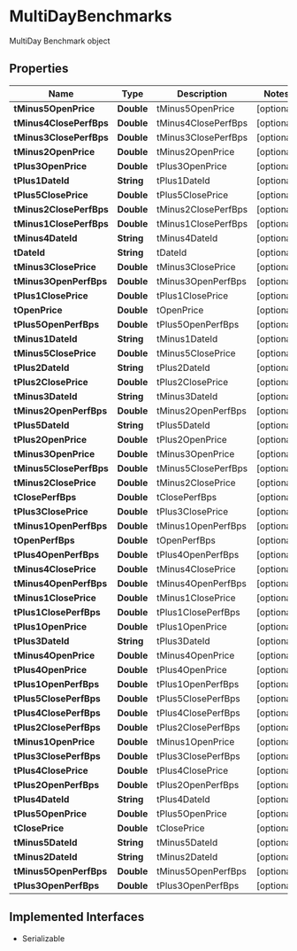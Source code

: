 

# MultiDayBenchmarks

MultiDay Benchmark object

## Properties

Name | Type | Description | Notes
------------ | ------------- | ------------- | -------------
**tMinus5OpenPrice** | **Double** | tMinus5OpenPrice |  [optional]
**tMinus4ClosePerfBps** | **Double** | tMinus4ClosePerfBps |  [optional]
**tMinus3ClosePerfBps** | **Double** | tMinus3ClosePerfBps |  [optional]
**tMinus2OpenPrice** | **Double** | tMinus2OpenPrice |  [optional]
**tPlus3OpenPrice** | **Double** | tPlus3OpenPrice |  [optional]
**tPlus1DateId** | **String** | tPlus1DateId |  [optional]
**tPlus5ClosePrice** | **Double** | tPlus5ClosePrice |  [optional]
**tMinus2ClosePerfBps** | **Double** | tMinus2ClosePerfBps |  [optional]
**tMinus1ClosePerfBps** | **Double** | tMinus1ClosePerfBps |  [optional]
**tMinus4DateId** | **String** | tMinus4DateId |  [optional]
**tDateId** | **String** | tDateId |  [optional]
**tMinus3ClosePrice** | **Double** | tMinus3ClosePrice |  [optional]
**tMinus3OpenPerfBps** | **Double** | tMinus3OpenPerfBps |  [optional]
**tPlus1ClosePrice** | **Double** | tPlus1ClosePrice |  [optional]
**tOpenPrice** | **Double** | tOpenPrice |  [optional]
**tPlus5OpenPerfBps** | **Double** | tPlus5OpenPerfBps |  [optional]
**tMinus1DateId** | **String** | tMinus1DateId |  [optional]
**tMinus5ClosePrice** | **Double** | tMinus5ClosePrice |  [optional]
**tPlus2DateId** | **String** | tPlus2DateId |  [optional]
**tPlus2ClosePrice** | **Double** | tPlus2ClosePrice |  [optional]
**tMinus3DateId** | **String** | tMinus3DateId |  [optional]
**tMinus2OpenPerfBps** | **Double** | tMinus2OpenPerfBps |  [optional]
**tPlus5DateId** | **String** | tPlus5DateId |  [optional]
**tPlus2OpenPrice** | **Double** | tPlus2OpenPrice |  [optional]
**tMinus3OpenPrice** | **Double** | tMinus3OpenPrice |  [optional]
**tMinus5ClosePerfBps** | **Double** | tMinus5ClosePerfBps |  [optional]
**tMinus2ClosePrice** | **Double** | tMinus2ClosePrice |  [optional]
**tClosePerfBps** | **Double** | tClosePerfBps |  [optional]
**tPlus3ClosePrice** | **Double** | tPlus3ClosePrice |  [optional]
**tMinus1OpenPerfBps** | **Double** | tMinus1OpenPerfBps |  [optional]
**tOpenPerfBps** | **Double** | tOpenPerfBps |  [optional]
**tPlus4OpenPerfBps** | **Double** | tPlus4OpenPerfBps |  [optional]
**tMinus4ClosePrice** | **Double** | tMinus4ClosePrice |  [optional]
**tMinus4OpenPerfBps** | **Double** | tMinus4OpenPerfBps |  [optional]
**tMinus1ClosePrice** | **Double** | tMinus1ClosePrice |  [optional]
**tPlus1ClosePerfBps** | **Double** | tPlus1ClosePerfBps |  [optional]
**tPlus1OpenPrice** | **Double** | tPlus1OpenPrice |  [optional]
**tPlus3DateId** | **String** | tPlus3DateId |  [optional]
**tMinus4OpenPrice** | **Double** | tMinus4OpenPrice |  [optional]
**tPlus4OpenPrice** | **Double** | tPlus4OpenPrice |  [optional]
**tPlus1OpenPerfBps** | **Double** | tPlus1OpenPerfBps |  [optional]
**tPlus5ClosePerfBps** | **Double** | tPlus5ClosePerfBps |  [optional]
**tPlus4ClosePerfBps** | **Double** | tPlus4ClosePerfBps |  [optional]
**tPlus2ClosePerfBps** | **Double** | tPlus2ClosePerfBps |  [optional]
**tMinus1OpenPrice** | **Double** | tMinus1OpenPrice |  [optional]
**tPlus3ClosePerfBps** | **Double** | tPlus3ClosePerfBps |  [optional]
**tPlus4ClosePrice** | **Double** | tPlus4ClosePrice |  [optional]
**tPlus2OpenPerfBps** | **Double** | tPlus2OpenPerfBps |  [optional]
**tPlus4DateId** | **String** | tPlus4DateId |  [optional]
**tPlus5OpenPrice** | **Double** | tPlus5OpenPrice |  [optional]
**tClosePrice** | **Double** | tClosePrice |  [optional]
**tMinus5DateId** | **String** | tMinus5DateId |  [optional]
**tMinus2DateId** | **String** | tMinus2DateId |  [optional]
**tMinus5OpenPerfBps** | **Double** | tMinus5OpenPerfBps |  [optional]
**tPlus3OpenPerfBps** | **Double** | tPlus3OpenPerfBps |  [optional]


## Implemented Interfaces

* Serializable


